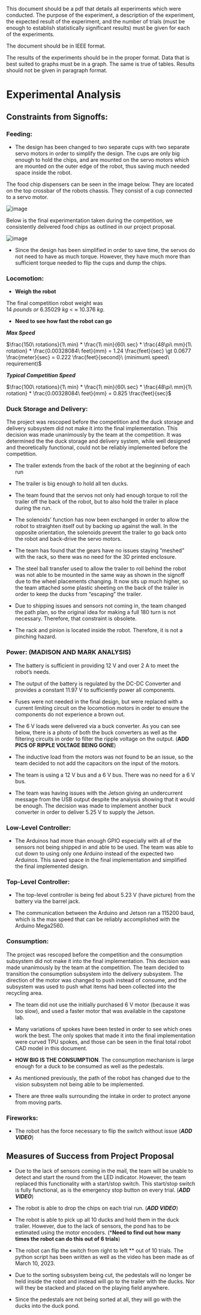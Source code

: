 This document should be a pdf that details all experiments which were conducted. The purpose of the experiment, a description of the experiment, the expected result of the experiment, and the number of trials (must be enough to establish statistically significant results) must be given for each of the experiments.

The document should be in IEEE format.

The results of the experiments should be in the proper format. Data that is best suited to graphs must be in a graph. The same is true of tables. Results should not be given in paragraph format. 


# **Experimental Analysis**

## **Constraints from Signoffs:**

### **Feeding:**
- The design has been changed to two separate cups with two separate servo motors in order to simplify the design. The cups are only big enough to hold the chips, and are mounted on the servo motors which are mounted on the outer edge of the robot, thus saving much needed space inside the robot.

The food chip dispensers can be seen in the image below. They are located on the top crossbar of the robots chassis. They consist of a cup connected to a servo motor.

![image](/Documentation/Images/finalcadmodel.png)

Below is the final experimentation taken during the competition, we consistently delivered food chips as outlined in our project proposal. 

![image](/Documentation/Images/experiment_table.png)

- Since the design has been simplified in order to save time, the servos do not need to have as much torque. However, they have much more than sufficient torque needed to flip the cups and dump the chips.

### **Locomotion:**
- **Weigh the robot**

The final competition robot weight was $14\ pounds\ or\ 6.35029\ kg\ \lt\ \approx\ 10.376\ kg$. 

- **Need to see how fast the robot can go**

***Max Speed***

$\frac{150\ rotations}{1\ min} * \frac{1\ min}{60\ sec} * \frac{48\pi\ mm}{1\ rotation} * \frac{0.00328084\ feet}{mm} = 1.24 \frac{feet}{sec} \gt 0.0677 \frac{meter}{sec} = 0.222 \frac{feet}{second}\ (minimum\ speed\ requirement)$

***Typical Competition Speed***

$\frac{100\ rotations}{1\ min} * \frac{1\ min}{60\ sec} * \frac{48\pi\ mm}{1\ rotation} * \frac{0.00328084\ feet}{mm} = 0.825 \frac{feet}{sec}$

### **Duck Storage and Delivery:**

The project was rescoped before the competition and the duck storage and delivery subsystem did not make it into the final implementation. This decision was made unanimously by the team at the competition. It was determined the the duck storage and delivery system, while well designed and theoretically functional, could not be reliably implemented before the competition. 

- The trailer extends from the back of the robot at the beginning of each run

- The trailer is big enough to hold all ten ducks.

- The team found that the servos not only had enough torque to roll the trailer off the back of the robot, but to also hold the trailer in place during the run.

- The solenoids’ function has now been exchanged in order to allow the robot to straighten itself out by backing up against the wall. In the opposite orientation, the solenoids prevent the trailer to go back onto the robot and back-drive the servo motors.

- The team has found that the gears have no issues staying “meshed” with the rack, so there was no need for the 3D printed enclosure.

- The steel ball transfer used to allow the trailer to roll behind the robot was not able to be mounted in the same way as shown in the signoff due to the wheel placements changing. It now sits up much higher, so the team attached some plastic sheeting on the back of the trailer in order to keep the ducks from “escaping” the trailer.

- Due to shipping issues and sensors not coming in, the team changed the path plan, so the original idea for making a full 180 turn is not necessary. Therefore, that constraint is obsolete.

- The rack and pinion is located inside the robot. Therefore, it is not a pinching hazard.

### **Power: (MADISON AND MARK ANALYSIS)**

- The battery is sufficient in providing 12 V and over 2 A to meet the robot’s needs.

- The output of the battery is regulated by the DC-DC Converter and provides a constant 11.97 V to sufficiently power all components.

- Fuses were not needed in the final design, but were replaced with a current limiting circuit on the locomotion motors in order to ensure the components do not experience a brown out.

- The 6 V loads were delivered via a buck converter. As you can see below, there is a photo of both the buck converters as well as the filtering circuits in order to filter the ripple voltage on the output. (**ADD PICS OF RIPPLE VOLTAGE BEING GONE**)

- The inductive load from the motors was not found to be an issue, so the team decided to not add the capacitors on the input of the motors.

- The team is using a 12 V bus and a 6 V bus. There was no need for a 6 V bus.

- The team was having issues with the Jetson giving an undercurrent message from the USB output despite the analysis showing that it would be enough. The decision was made to implement another buck converter in order to deliver 5.25 V to supply the Jetson.

### **Low-Level Controller:**

- The Arduinos had more than enough GPIO especially with all of the sensors not being shipped in and able to be used. The team was able to cut down to using only one Arduino instead of the expected two Arduinos. This saved space in the final implementation and simplified the final implemented design. 

### **Top-Level Controller:**

- The top-level controller is being fed about 5.23 V (have picture) from the battery via the barrel jack.

- The communication between the Arduino and Jetson ran a 115200 baud, which is the max speed that can be reliably accomplished with the Arduino Mega2560. 

### **Consumption:**

The project was rescoped before the competition and the consumption subsystem did not make it into the final implementation. This decision was made unanimously by the team at the competition. The team decided to transition the consumption subsystem into the delivery subsystem. The direction of the motor was changed to push instead of consume, and the subsystem was used to push what items had been collected into the recycling area.

- The team did not use the initially purchased 6 V motor (because it was too slow), and used a faster motor that was available in the capstone lab. 

- Many variations of spokes have been tested in order to see which ones work the best. The only spokes that made it into the final implementation were curved TPU spokes, and those can be seen in the final total robot CAD model in this document. 

- **HOW BIG IS THE CONSUMPTION**. The consumption mechanism is large enough for a duck to be consumed as well as the pedestals.

- As mentioned previously, the path of the robot has changed due to the vision subsystem not being able to be implemented. 

- There are three walls surrounding the intake in order to protect anyone from moving parts.

### **Fireworks:**

- The robot has the force necessary to flip the switch without issue (***ADD VIDEO***)

## **Measures of Success from Project Proposal**

- Due to the lack of sensors coming in the mail, the team will be unable to detect and start the round from the LED indicator. However, the team replaced this functionality with a start/stop switch. This start/stop switch is fully functional, as is the emergency stop button on every trial. (***ADD VIDEO***)

- The robot is able to drop the chips on each trial run. (***ADD VIDEO***)

- The robot is able to pick up all 10 ducks and hold them in the duck trailer. However, due to the lack of sensors, the pond has to be estimated using the motor encoders. (***Need to find out how many times the robot can do this out of 6 trials**)

- The robot can flip the switch from right to left ** out of 10 trials. The python script has been written as well as the video has been made as of March 10, 2023.

- Due to the sorting subsystem being cut, the pedestals will no longer be held inside the robot and instead will go to the trailer with the ducks. Nor will they be stacked and placed on the playing field anywhere.

- Since the pedestals are not being sorted at all, they will go with the ducks into the duck pond.
